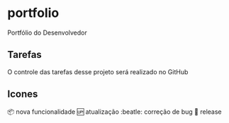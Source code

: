 # portfolio
Portfólio do Desenvolvedor

## Tarefas

O controle das tarefas desse projeto será realizado no GitHub
## Icones

:package: nova funcionalidade
:up: atualização
:beatle: correção de bug
:checkered_flag: release